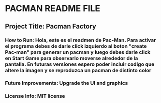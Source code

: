 # PACMAN README FILE
## Project Title: Pacman Factory
### How to Run: Hola, este es el readmen de Pac-Man. Para activar el programa debes de darle click izquierdo al boton "create Pac-man" para generar un pacman y luego debes darle click en Start Game para observarlo moverse alrededor de la pantalla. En futuras versiones espero poder incluir codigo que altere la imagen y se reproduzca un pacman de distinto color
### Future Improvements: Upgrade the UI and graphics
### License Info: MIT license

